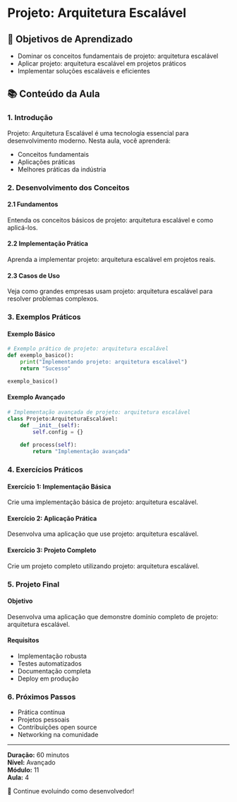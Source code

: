 # Projeto: Arquitetura Escalável

## 🎯 Objetivos de Aprendizado
- Dominar os conceitos fundamentais de projeto: arquitetura escalável
- Aplicar projeto: arquitetura escalável em projetos práticos
- Implementar soluções escaláveis e eficientes

## 📚 Conteúdo da Aula

### 1. Introdução
Projeto: Arquitetura Escalável é uma tecnologia essencial para desenvolvimento moderno. Nesta aula, você aprenderá:

- Conceitos fundamentais
- Aplicações práticas
- Melhores práticas da indústria

### 2. Desenvolvimento dos Conceitos

#### 2.1 Fundamentos
Entenda os conceitos básicos de projeto: arquitetura escalável e como aplicá-los.

#### 2.2 Implementação Prática
Aprenda a implementar projeto: arquitetura escalável em projetos reais.

#### 2.3 Casos de Uso
Veja como grandes empresas usam projeto: arquitetura escalável para resolver problemas complexos.

### 3. Exemplos Práticos

#### Exemplo Básico
```python
# Exemplo prático de projeto: arquitetura escalável
def exemplo_basico():
    print("Implementando projeto: arquitetura escalável")
    return "Sucesso"

exemplo_basico()
```

#### Exemplo Avançado
```python
# Implementação avançada de projeto: arquitetura escalável
class Projeto:ArquiteturaEscalável:
    def __init__(self):
        self.config = {}
    
    def process(self):
        return "Implementação avançada"
```

### 4. Exercícios Práticos

#### Exercício 1: Implementação Básica
Crie uma implementação básica de projeto: arquitetura escalável.

#### Exercício 2: Aplicação Prática
Desenvolva uma aplicação que use projeto: arquitetura escalável.

#### Exercício 3: Projeto Completo
Crie um projeto completo utilizando projeto: arquitetura escalável.

### 5. Projeto Final

#### Objetivo
Desenvolva uma aplicação que demonstre domínio completo de projeto: arquitetura escalável.

#### Requisitos
- Implementação robusta
- Testes automatizados
- Documentação completa
- Deploy em produção

### 6. Próximos Passos

- Prática contínua
- Projetos pessoais
- Contribuições open source
- Networking na comunidade

---

**Duração:** 60 minutos  
**Nível:** Avançado  
**Módulo:** 11  
**Aula:** 4  

🎉 Continue evoluindo como desenvolvedor!
